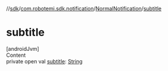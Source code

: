 //[sdk](../../../index.md)/[com.robotemi.sdk.notification](../index.md)/[NormalNotification](index.md)/[subtitle](subtitle.md)



# subtitle  
[androidJvm]  
Content  
private open val [subtitle](subtitle.md): [String](https://developer.android.com/reference/kotlin/java/lang/String.html)  



